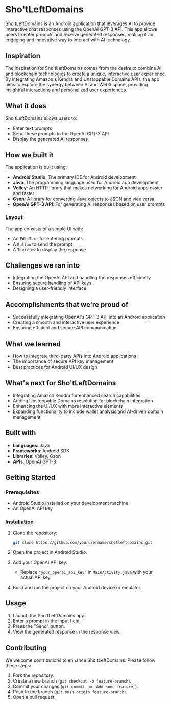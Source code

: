 # Sho'tLeftDomains

Sho'tLeftDomains is an Android application that leverages AI to provide interactive chat responses using the OpenAI GPT-3 API. This app allows users to enter prompts and receive generated responses, making it an engaging and innovative way to interact with AI technology.

## Inspiration

The inspiration for Sho'tLeftDomains comes from the desire to combine AI and blockchain technologies to create a unique, interactive user experience. By integrating Amazon's Kendra and Unstoppable Domains APIs, the app aims to explore the synergy between AI and Web3 space, providing insightful interactions and personalized user experiences.

## What it does

Sho'tLeftDomains allows users to:
- Enter text prompts
- Send these prompts to the OpenAI GPT-3 API
- Display the generated AI responses

## How we built it

The application is built using:
- **Android Studio**: The primary IDE for Android development
- **Java**: The programming language used for Android app development
- **Volley**: An HTTP library that makes networking for Android apps easier and faster
- **Gson**: A library for converting Java objects to JSON and vice versa
- **OpenAI GPT-3 API**: For generating AI responses based on user prompts

### Layout

The app consists of a simple UI with:
- An `EditText` for entering prompts
- A `Button` to send the prompt
- A `TextView` to display the response

## Challenges we ran into

- Integrating the OpenAI API and handling the responses efficiently
- Ensuring secure handling of API keys
- Designing a user-friendly interface

## Accomplishments that we're proud of

- Successfully integrating OpenAI's GPT-3 API into an Android application
- Creating a smooth and interactive user experience
- Ensuring efficient and secure API communication

## What we learned

- How to integrate third-party APIs into Android applications
- The importance of secure API key management
- Best practices for Android UI/UX design

## What's next for Sho'tLeftDomains

- Integrating Amazon Kendra for enhanced search capabilities
- Adding Unstoppable Domains resolution for blockchain integration
- Enhancing the UI/UX with more interactive elements
- Expanding functionality to include wallet analysis and AI-driven domain management

## Built with

- **Languages**: Java
- **Frameworks**: Android SDK
- **Libraries**: Volley, Gson
- **APIs**: OpenAI GPT-3

## Getting Started

### Prerequisites

- Android Studio installed on your development machine
- An OpenAI API key

### Installation

1. Clone the repository:
    ```bash
    git clone https://github.com/yourusername/shotleftdomains.git
    ```

2. Open the project in Android Studio.

3. Add your OpenAI API key:
    - Replace `"your_openai_api_key"` in `MainActivity.java` with your actual API key.

4. Build and run the project on your Android device or emulator.

## Usage

1. Launch the Sho'tLeftDomains app.
2. Enter a prompt in the input field.
3. Press the "Send" button.
4. View the generated response in the response view.

## Contributing

We welcome contributions to enhance Sho'tLeftDomains. Please follow these steps:

1. Fork the repository.
2. Create a new branch (`git checkout -b feature-branch`).
3. Commit your changes (`git commit -m 'Add some feature'`).
4. Push to the branch (`git push origin feature-branch`).
5. Open a pull request.
